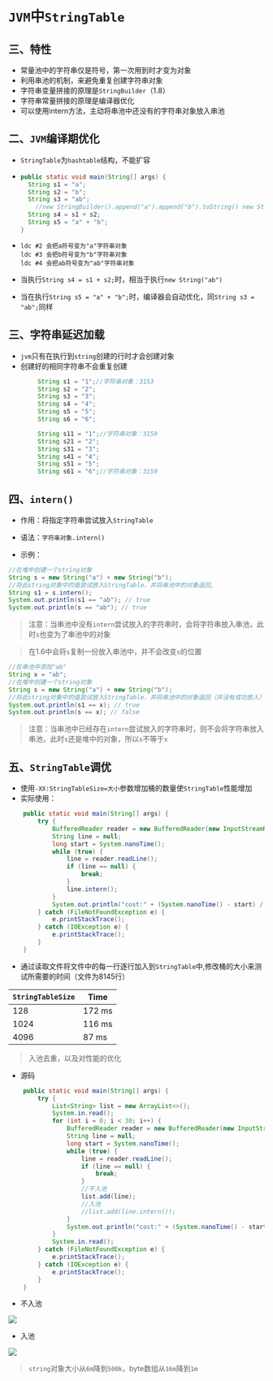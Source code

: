 # `JVM`中`StringTable`

## 三、特性

- 常量池中的字符串仅是符号，第一次用到时才变为对象
- 利用串池的机制，来避免重复创建字符串对象
- 字符串变量拼接的原理是`StringBuilder`（1.8）
- 字符串常量拼接的原理是编译器优化
- 可以使用intern方法，主动将串池中还没有的字符串对象放入串池

## 二、`JVM`编译期优化

- `StringTable`为`hashtable`结构，不能扩容

- ```java
  public static void main(String[] args) {
  	String s1 = "a";
  	String s2 = "b";
  	String s3 = "ab";
      //new StringBuilder().append("a").append("b").toString() new String("ab")
  	String s4 = s1 + s2;
  	String s5 = "a" + "b";
  }
  ```

- ```
  ldc #2 会把a符号变为"a"字符串对象
  ldc #3 会把b符号变为"b"字符串对象
  ldc #4 会把ab符号变为"ab"字符串对象
  ```

- 当执行`String s4 = s1 + s2;`时，相当于执行`new String("ab")`

- 当在执行`String s5 = "a" + "b";`时，编译器会自动优化，同`String s3 = "ab";`同样

## 三、字符串延迟加载

- `jvm`只有在执行到`string`创建的行时才会创建对象
- 创建好的相同字符串不会重复创建

```java
        String s1 = "1";//字符串对象：3153
        String s2 = "2";
        String s3 = "3";
        String s4 = "4";
        String s5 = "5";
        String s6 = "6";

        String s11 = "1";//字符串对象：3159
        String s21 = "2";
        String s31 = "3";
        String s41 = "4";
        String s51 = "5";
        String s61 = "6";//字符串对象：3159
```

## 四、`intern()`

- 作用：将指定字符串尝试放入`StringTable`
- 语法：`字符串对象.intern()`

- 示例：

```java
//在堆中创建一个string对象
String s = new String("a") + new String("b");
//将此string对象中的值尝试放入StringTable，并将串池中的对象返回,
String s1 = s.intern();
System.out.println(s1 == "ab"); // true
System.out.println(s == "ab"); // true
```

> 注意：当串池中没有`intern`尝试放入的字符串时，会将字符串放入串池，此时`s`也变为了串池中的对象

> 在1.6中会将`s`复制一份放入串池中，并不会改变`s`的位置

```java
//在串池中添加"ab"
String x = "ab";
//在堆中创建一个string对象
String s = new String("a") + new String("b");
//将此string对象中的值尝试放入StringTable，并将串池中的对象返回（并没有成功放入）
System.out.println(s1 == x); // true
System.out.println(s == x); // false
```

> 注意：当串池中已经存在`intern`尝试放入的字符串时，则不会将字符串放入串池，此时`s`还是堆中的对象，所以`s`不等于`x`

## 五、`StringTable`调优

- 使用`-XX:StringTableSize=大小`参数增加桶的数量使`StringTable`性能增加
- 实际使用：

```java
    public static void main(String[] args) {
        try {
            BufferedReader reader = new BufferedReader(new InputStreamReader(new FileInputStream(new File("f:\\test.txt"))));
            String line = null;
            long start = System.nanoTime();
            while (true) {
                line = reader.readLine();
                if (line == null) {
                    break;
                }
                line.intern();
            }
            System.out.println("cost:" + (System.nanoTime() - start) / 1000000);
        } catch (FileNotFoundException e) {
            e.printStackTrace();
        } catch (IOException e) {
            e.printStackTrace();
        }
    }

```

- 通过读取文件将文件中的每一行逐行加入到`StringTable`中,修改桶的大小来测试所需要的时间（文件为8145行）

| `StringTableSize` | Time   |
| ----------------- | ------ |
| 128               | 172 ms |
| 1024              | 116 ms |
| 4096              | 87 ms  |

> 入池去重，以及对性能的优化

- 源码

```java
    public static void main(String[] args) {
        try {
            List<String> list = new ArrayList<>();
            System.in.read();
            for (int i = 0; i < 30; i++) {
                BufferedReader reader = new BufferedReader(new InputStreamReader(new FileInputStream(new File("f:\\test.txt"))));
                String line = null;
                long start = System.nanoTime();
                while (true) {
                    line = reader.readLine();
                    if (line == null) {
                        break;
                    }
                    //不入池
                    list.add(line);
                    //入池
                    //list.add(line.intern());
                }
                System.out.println("cost:" + (System.nanoTime() - start) / 1000000);
            }
            System.in.read();
        } catch (FileNotFoundException e) {
            e.printStackTrace();
        } catch (IOException e) {
            e.printStackTrace();
        }
    }
```

- 不入池

![](E:\PerFile\notes\markdown\java\photo\StringTable未入池性能数据.png)

- 入池

![](E:\PerFile\notes\markdown\java\photo\StringTable入池后性能数据.png)

> `string`对象大小从`6m`降到`500k`，byte数组从`16m`降到`1m`